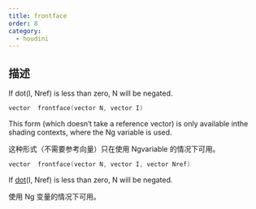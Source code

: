 ```yaml
---
title: frontface
order: 8
category:
  - houdini
---
```

    
## 描述

If dot(I, Nref) is less than zero, N will be negated.

```c
vector  frontface(vector N, vector I)
```

This form (which doesn‘t take a reference vector) is only available inthe
shading contexts, where the Ng variable is used.

这种形式（不需要参考向量）只在使用 Ngvariable 的情况下可用。

```c
vector  frontface(vector N, vector I, vector Nref)
```

If [dot](dot.html "Returns the dot product between the arguments.")(I, Nref)
is less than zero, N will be negated.

使用 Ng 变量的情况下可用。
